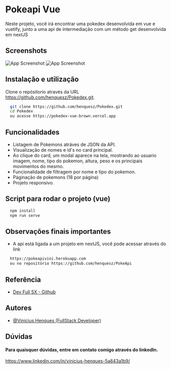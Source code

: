 # Pokeapi Vue

Neste projeto, você irá encontrar uma pokedex desenvolvida em vue e vuetify, junto a uma api de intermediação com um método get desenvolvida em nextJS



## Screenshots

![App Screenshot](https://i.pinimg.com/564x/b8/5b/c1/b85bc1ec114326066450ca7be22ffb5c.jpg)
![App Screenshot](https://i.pinimg.com/564x/d3/37/31/d3373121f2240bc1e5f6f8deb8a1ec62.jpg)


## Instalação e utilização

Clone o repósitorio através da URL https://github.com/henquesz/Pokedex.git.

```bash
  git clone https://github.com/henquesz/Pokedex.git
  cd Pokedex
  ou acesse https://pokedex-vue-brown.vercel.app
```
    
## Funcionalidades

- Listagem de Pokemons atráves de JSON da API.
- Visualização de nomes e id's no card principal.
- Ao clique do card, um modal aparece na tela, mostrando ao usuario imagem, nome, tipo do pokemon, altura, peso e os principais movimentos do mesmo.
- Funcionalidade de filtragem por nome e tipo do pokemon.
- Páginação de pokemons (18 por página)
- Projeto responsivo.


## Script para rodar o projeto (vue)

```bash
  npm install
  npm run serve
```
## Observações finais importantes

- A api está ligada a um projeto em nextJS, você pode acessar através do link
```bash
  https://pokeapivini.herokuapp.com
  ou no repositório https://github.com/henquesz/PokeApi
```

## Referência

 - [Dev Full SX - Github](https://github.com/henquesz/dev-full-sx)


## Autores

- [@Vinicius Henques (FullStack Developer)](https://www.github.com/henquesz)


## Dúvidas

#### Para quaisquer dúvidas, entre em contato comigo através do linkedIn.

https://www.linkedin.com/in/vinicius-henques-5a843a1b9/

